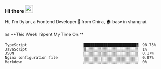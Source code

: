 ### Hi there <img src="https://media.giphy.com/media/hvRJCLFzcasrR4ia7z/giphy.gif" width="25px">

<!-- ![visitors](https://visitor-badge.glitch.me/badge?page_id=dislfyer.dislfyer) --!>

Hi, I'm Dylan, a Frontend Developer 🚀 from China, 🏠 base in shanghai.
<br/>
<br/>

📊 **This Week I Spent My Time On:**


<!--START_SECTION:waka-->

```text
TypeScript                          ████████████████████████▓  98.75%
JavaScript                          ▒░░░░░░░░░░░░░░░░░░░░░░░░  1%
JSON                                ░░░░░░░░░░░░░░░░░░░░░░░░░  0.17%
Nginx configuration file            ░░░░░░░░░░░░░░░░░░░░░░░░░  0.07%
Markdown                            ░░░░░░░░░░░░░░░░░░░░░░░░░  0%
```

<!--END_SECTION:waka-->

<!--
**About Me:**
 -->
